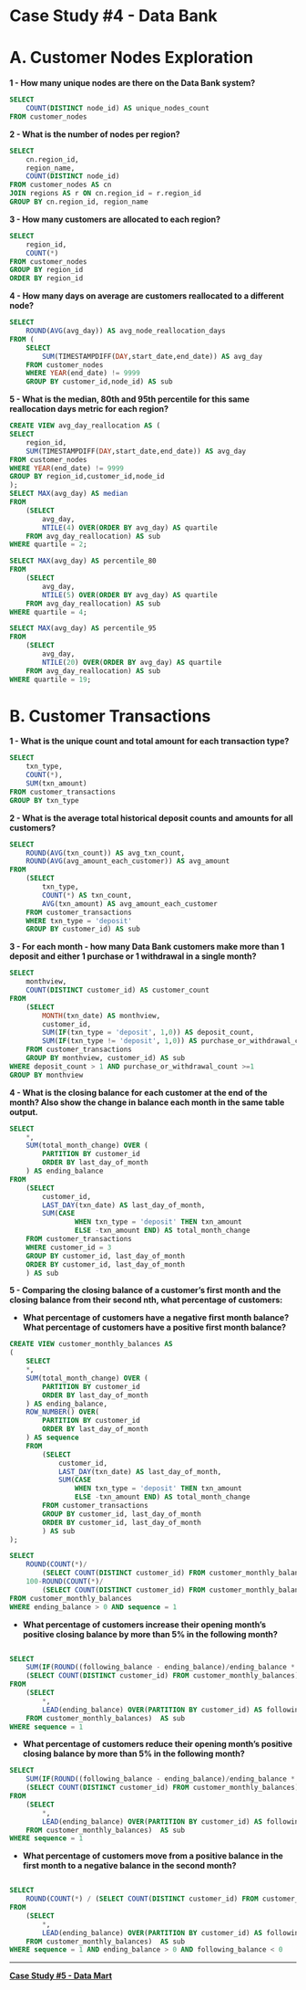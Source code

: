 # Case Study #4 - Data Bank

# **A. Customer Nodes Exploration**

**1 - How many unique nodes are there on the Data Bank system?**

```sql
SELECT
	COUNT(DISTINCT node_id) AS unique_nodes_count
FROM customer_nodes
```

**2 - What is the number of nodes per region?**

```sql
SELECT
	cn.region_id,
    region_name,
    COUNT(DISTINCT node_id)
FROM customer_nodes AS cn
JOIN regions AS r ON cn.region_id = r.region_id
GROUP BY cn.region_id, region_name
```

**3 - How many customers are allocated to each region?**

```sql
SELECT
    region_id,
    COUNT(*)
FROM customer_nodes
GROUP BY region_id
ORDER BY region_id
```

**4 - How many days on average are customers reallocated to a different node?**

```sql
SELECT 
	ROUND(AVG(avg_day)) AS avg_node_reallocation_days
FROM (
	SELECT
		SUM(TIMESTAMPDIFF(DAY,start_date,end_date)) AS avg_day
	FROM customer_nodes
	WHERE YEAR(end_date) != 9999
	GROUP BY customer_id,node_id) AS sub

```

**5 - What is the median, 80th and 95th percentile for this same reallocation days metric for each region?**

```sql
CREATE VIEW avg_day_reallocation AS (
SELECT
	region_id,
	SUM(TIMESTAMPDIFF(DAY,start_date,end_date)) AS avg_day
FROM customer_nodes
WHERE YEAR(end_date) != 9999
GROUP BY region_id,customer_id,node_id
);
SELECT MAX(avg_day) AS median
FROM
	(SELECT
		avg_day,
		NTILE(4) OVER(ORDER BY avg_day) AS quartile
	FROM avg_day_reallocation) AS sub
WHERE quartile = 2;

SELECT MAX(avg_day) AS percentile_80
FROM
	(SELECT
		avg_day,
		NTILE(5) OVER(ORDER BY avg_day) AS quartile
	FROM avg_day_reallocation) AS sub
WHERE quartile = 4;

SELECT MAX(avg_day) AS percentile_95
FROM
	(SELECT
		avg_day,
		NTILE(20) OVER(ORDER BY avg_day) AS quartile
	FROM avg_day_reallocation) AS sub
WHERE quartile = 19;

```

# **B. Customer Transactions**

**1 - What is the unique count and total amount for each transaction type?**

```sql
SELECT
	txn_type,
    COUNT(*),
    SUM(txn_amount)
FROM customer_transactions
GROUP BY txn_type
```

**2 - What is the average total historical deposit counts and amounts for all customers?**

```sql
SELECT
	ROUND(AVG(txn_count)) AS avg_txn_count,
    ROUND(AVG(avg_amount_each_customer)) AS avg_amount
FROM
	(SELECT
		txn_type,
		COUNT(*) AS txn_count,
		AVG(txn_amount) AS avg_amount_each_customer
	FROM customer_transactions
	WHERE txn_type = 'deposit'
	GROUP BY customer_id) AS sub
```

**3 - For each month - how many Data Bank customers make more than 1 deposit and either 1 purchase or 1 withdrawal in a single month?**

```sql
SELECT
	monthview,
    COUNT(DISTINCT customer_id) AS customer_count
FROM
	(SELECT
		MONTH(txn_date) AS monthview,
		customer_id,
		SUM(IF(txn_type = 'deposit', 1,0)) AS deposit_count,
		SUM(IF(txn_type != 'deposit', 1,0)) AS purchase_or_withdrawal_count
	FROM customer_transactions
	GROUP BY monthview, customer_id) AS sub
WHERE deposit_count > 1 AND purchase_or_withdrawal_count >=1
GROUP BY monthview
```

**4 - What is the closing balance for each customer at the end of the month? Also show the change in balance each month in the same table output.**

```sql
SELECT
    *,
    SUM(total_month_change) OVER (
        PARTITION BY customer_id
        ORDER BY last_day_of_month
    ) AS ending_balance
FROM
    (SELECT
        customer_id,
        LAST_DAY(txn_date) AS last_day_of_month,
        SUM(CASE
            	WHEN txn_type = 'deposit' THEN txn_amount
            	ELSE -txn_amount END) AS total_month_change
    FROM customer_transactions
    WHERE customer_id = 3
    GROUP BY customer_id, last_day_of_month
    ORDER BY customer_id, last_day_of_month
    ) AS sub

```

**5 - Comparing the closing balance of a customer’s first month and the closing balance from their second nth, what percentage of customers:**

- **What percentage of customers have a negative first month balance? What percentage of customers have a positive first month balance?**

```sql
CREATE VIEW customer_monthly_balances AS
(
	SELECT
    *,
    SUM(total_month_change) OVER (
        PARTITION BY customer_id
        ORDER BY last_day_of_month
    ) AS ending_balance,
    ROW_NUMBER() OVER(
		PARTITION BY customer_id 
		ORDER BY last_day_of_month
	) AS sequence
	FROM
		(SELECT
			customer_id,
			LAST_DAY(txn_date) AS last_day_of_month,
			SUM(CASE
				WHEN txn_type = 'deposit' THEN txn_amount
				ELSE -txn_amount END) AS total_month_change
		FROM customer_transactions
		GROUP BY customer_id, last_day_of_month
		ORDER BY customer_id, last_day_of_month
		) AS sub
);

SELECT
	ROUND(COUNT(*)/
		(SELECT COUNT(DISTINCT customer_id) FROM customer_monthly_balances) * 100,1) AS positive_percentage,
    100-ROUND(COUNT(*)/
		(SELECT COUNT(DISTINCT customer_id) FROM customer_monthly_balances) * 100,1) AS negative_percentage
FROM customer_monthly_balances
WHERE ending_balance > 0 AND sequence = 1
```

- **What percentage of customers increase their opening month’s positive closing balance by more than 5% in the following month?**

```sql

SELECT
	SUM(IF(ROUND((following_balance - ending_balance)/ending_balance * 100) > 5.0,1,0))/
    (SELECT COUNT(DISTINCT customer_id) FROM customer_monthly_balances) * 100 AS percentage
FROM
	(SELECT
		*,
		LEAD(ending_balance) OVER(PARTITION BY customer_id) AS following_balance
	FROM customer_monthly_balances)  AS sub
WHERE sequence = 1

```

- **What percentage of customers reduce their opening month’s positive closing balance by more than 5% in the following month?**

```sql
SELECT
	SUM(IF(ROUND((following_balance - ending_balance)/ending_balance * 100) < 5.0,1,0))/
    (SELECT COUNT(DISTINCT customer_id) FROM customer_monthly_balances) * 100 AS percentage
FROM
	(SELECT
		*,
		LEAD(ending_balance) OVER(PARTITION BY customer_id) AS following_balance
	FROM customer_monthly_balances)  AS sub
WHERE sequence = 1

```

- **What percentage of customers move from a positive balance in the first month to a negative balance in the second month?**

```sql

SELECT
	ROUND(COUNT(*) / (SELECT COUNT(DISTINCT customer_id) FROM customer_monthly_balances) * 100,1) AS percentage
FROM
	(SELECT
		*,
		LEAD(ending_balance) OVER(PARTITION BY customer_id) AS following_balance
	FROM customer_monthly_balances)  AS sub
WHERE sequence = 1 AND ending_balance > 0 AND following_balance < 0
```

---

[**Case Study #5 - Data Mart**](../Case%20Study%20%235%20-%20Data%20Mart)
